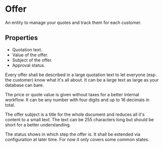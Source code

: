 # Offer

An entity to manage your quotes and track them for each customer.


## Properties

- Quotation text.
- Value of the offer.
- Subject of the offer.
- Approval status.

Every offer shall be described in a large quotation text to let everyone (esp. the customer)
know what it's all about.
It can be a large text as large as your database can bare.

The price or quote value is given without taxes for a better internal workflow.
It can be any number with four digits and up to 16 decimals in total.

The offer subject is a title for the whole document
and reduces all it's content to a small text.
The text can be 255 characters long but should be short for a better understanding.

The status shows in which step the offer is.
It shall be extended via configuration at later time.
For now it only covers some common states.
